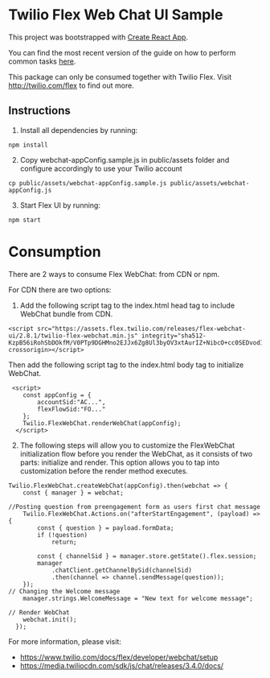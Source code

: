 # Twilio Flex Web Chat UI Sample

This project was bootstrapped with [Create React App](https://github.com/facebookincubator/create-react-app).

You can find the most recent version of the guide on how to perform common tasks [here](https://github.com/facebookincubator/create-react-app/blob/master/packages/react-scripts/template/README.md).

This package can only be consumed together with Twilio Flex. Visit http://twilio.com/flex to find out more.

## Instructions

1. Install all dependencies by running:
```
npm install
```
2. Copy webchat-appConfig.sample.js in public/assets folder and configure accordingly to use your Twilio account
```
cp public/assets/webchat-appConfig.sample.js public/assets/webchat-appConfig.js
```
3. Start Flex UI by running:
```
npm start
```
# Consumption

There are 2 ways to consume Flex WebChat: from CDN or npm. 

For CDN there are two options:

1. Add the following script tag to the index.html head tag to include WebChat bundle from CDN.

```
<script src="https://assets.flex.twilio.com/releases/flex-webchat-ui/2.8.1/twilio-flex-webchat.min.js" integrity="sha512-KzpB56iRohSbDOkfM/V0PTp9DGHMno2EJJx6Zg8Ul3byOV3xtAurIZ+NibcO+cc0SEDvodI/5SKMSv2p+gwSYw==" crossorigin></script>
```
Then add the following script tag to the index.html body tag to initialize WebChat.

```
 <script>
    const appConfig = {
        accountSid:"AC...",
        flexFlowSid:"FO..."
    };
    Twilio.FlexWebChat.renderWebChat(appConfig);
  </script>
```

2. The following steps will allow you to customize the FlexWebChat initialization flow before you render the WebChat, as it consists of two parts: initialize and render. This option allows you to tap into customization before the render method executes.
   
```
Twilio.FlexWebChat.createWebChat(appConfig).then(webchat => {
    const { manager } = webchat;
    
//Posting question from preengagement form as users first chat message
    Twilio.FlexWebChat.Actions.on("afterStartEngagement", (payload) => {
        const { question } = payload.formData;
        if (!question)
            return;

        const { channelSid } = manager.store.getState().flex.session;
        manager
            .chatClient.getChannelBySid(channelSid)
            .then(channel => channel.sendMessage(question));
    });
// Changing the Welcome message
    manager.strings.WelcomeMessage = "New text for welcome message";

// Render WebChat
    webchat.init();
  });
```

For more information, please visit: 
- https://www.twilio.com/docs/flex/developer/webchat/setup
- https://media.twiliocdn.com/sdk/js/chat/releases/3.4.0/docs/